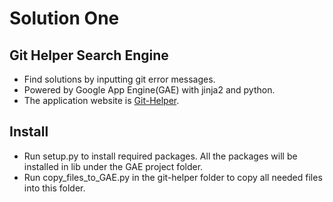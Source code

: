 # Solution One
## Git Helper Search Engine
- Find solutions by inputting git error messages.
- Powered by Google App Engine(GAE) with jinja2 and python.
- The application website is [Git-Helper](http://git-helper-2016.appspot.com/).

## Install
- Run setup.py to install required packages. All the packages will be installed in lib under the GAE project folder.
- Run copy_files_to_GAE.py in the git-helper folder to copy all needed files into this folder.
